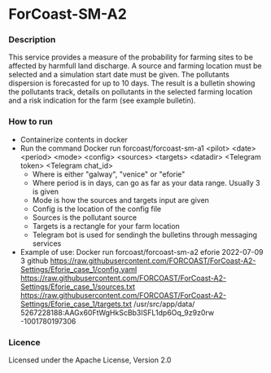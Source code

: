 # ForCoast-SM-A2

### Description

This service provides a measure of the probability for farming sites to be affected by harmfull land discharge. A source and farming location  must be selected and a simulation start date must be given. The pollutants dispersion is forecasted for up to 10 days. The result is a bulletin showing the pollutants track, details on pollutants in the selected farming location and a risk indication for the farm (see example bulletin).

### How to run

* Containerize contents in docker
* Run the command Docker run forcoast/forcoast-sm-a1 &lt;pilot> &lt;date> &lt;period> &lt;mode> &lt;config> &lt;sources> &lt;targets> &lt;datadir> &lt;Telegram token> &lt;Telegram chat_id>
  * Where <pilot> is either "galway", "venice" or "eforie"
  * Where period is in days, can go as far as your data range. Usually 3 is given
  * Mode is how the sources and targets input are given
  * Config is the location of the config file
  * Sources is the pollutant source
  * Targets is a rectangle for your farm location
  * Telegram bot is used for sendingh the bulletins through messaging services
* Example of use: Docker run forcoast/forcoast-sm-a2 eforie 2022-07-09 3 github https://raw.githubusercontent.com/FORCOAST/ForCoast-A2-Settings/Eforie_case_1/config.yaml https://raw.githubusercontent.com/FORCOAST/ForCoast-A2-Settings/Eforie_case_1/sources.txt https://raw.githubusercontent.com/FORCOAST/ForCoast-A2-Settings/Eforie_case_1/targets.txt /usr/src/app/data/ 5267228188:AAGx60FtWgHkScBb3ISFL1dp6Oq_9z9z0rw -1001780197306

### Licence

Licensed under the Apache License, Version 2.0
